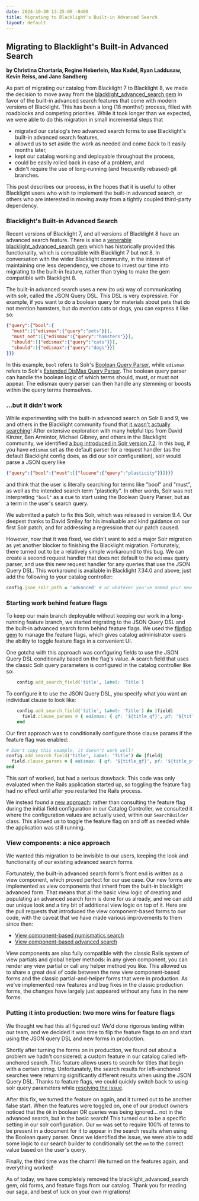 ```yaml
---
date: 2024-10-30 13:25:00 -0400
title: Migrating to Blacklight's Built-in Advanced Search
layout: default
---
```


## Migrating to Blacklight's Built-in Advanced Search
**by Christina Chortaria, Regine Heberlein, Max Kadel, Ryan Laddusaw, Kevin Reiss, and Jane Sandberg**

As part of migrating our catalog from Blacklight 7 to
Blacklight 8, we made the decision to move away from
the [blacklight_advanced_search gem](https://github.com/projectblacklight/blacklight_advanced_search)
in favor of the built-in
advanced search features that come with modern versions of
Blacklight.  This has been a long (18 months!) process, filled with
roadblocks and competing priorities.
While it took longer than we expected, we were able to do this
migration in small incremental steps that
  * migrated our catalog's two advanced search forms to use
    Blacklight's built-in advanced search features,
  * allowed us to set aside the work as needed and come back to
    it easily months later,
  * kept our catalog working and deployable throughout the process,
  * could be easily rolled back in case of a problem, and
  * didn't require the use of long-running (and frequently rebased) git branches.

This post describes our process, in the hopes that it is useful
to other Blacklight users who wish to implement the built-in
advanced search, or others who are interested in moving away from
a tightly coupled third-party dependency.
<!--more-->

### Blacklight's Built-in Advanced Search

Recent versions of Blacklight 7, and all versions of Blacklight
8 have an advanced search feature.  There is also a
[venerable blacklight_advanced_search gem](https://github.com/projectblacklight/blacklight_advanced_search)
which has historically provided this functionality, which is compatible
with Blacklight 7 but not 8.  In conversation with the wider Blacklight
community, in the interest of maintaining one less
dependency, we chose to invest our time into migrating to the built-in
feature, rather than trying to make the gem compatible with Blacklight 8.

The built-in advanced search uses a new (to us) way of communicating
with solr, called the JSON Query DSL.  This DSL is very expressive.  For
example, if you want to do a boolean query for materials about pets that
do not mention hamsters, but do mention cats or dogs, you can express it like so:

```json
{"query":{"bool":{
  "must":[{"edismax":{"query":"pets"}}],
  "must_not":[{"edismax":{"query":"hamsters"}}],
  "should":[{"edismax":{"query":"cats"}}],
  "should":[{"edismax":{"query":"dogs"}}]
}}}
```

In this example, `bool` refers to Solr's
[Boolean Query Parser](https://solr.apache.org/guide/solr/latest/query-guide/other-parsers.html#boolean-query-parser),
while `edismax` refers to Solr's
[Extended DisMax Query Parser](https://solr.apache.org/guide/solr/latest/query-guide/edismax-query-parser.html).  The boolean query parser can handle the boolean
logic of which terms should, must, or must not appear.  The edismax query parser
can then handle any stemming or boosts within the query terms themselves.

### ...but it didn't work
While experimenting with the built-in advanced search on
Solr 8 and 9, we and others in the Blacklight community found
that [it wasn't actually searching](https://github.com/projectblacklight/blacklight/issues/3042)!  After extensive
exploration with many helpful tips from David Kinzer, Ben 
Armintor, Michael Gibney, and others in the Blacklight
community, we identified [a bug introduced in Solr version 7.2](https://issues.apache.org/jira/browse/SOLR-16916). In this bug,
if you have `edismax` set as the default parser for a
request handler (as the default Blacklight config does,
as did our solr configuration), solr would parse a JSON query like

```json
{"query":{"bool":{"must":[{"lucene":{"query":"plasticity"}}]}}}
```

and think that the user is literally searching for terms like "bool" and "must", as well as the intended search term "plasticity".  In other words, Solr was not interpreting
`"bool"` as a cue to start using the Boolean Query Parser, but as a term in the
user's search query.

We submitted a patch to fix this Solr, which was released in version 9.4.  Our deepest thanks to David Smiley for his invaluable
and kind guidance on our first Solr patch, and for addressing
a regression that our patch caused.

However, now that it was fixed, we didn't want to add a major Solr migration
as yet another blocker to finishing the Blacklight migration.  Fortunately,
there turned out to be a relatively simple workaround to this bug.  We can create a second request handler that does not default
to the `edismax` query parser, and use this new request handler
for any queries that use the JSON Query DSL.  This workaround
is available in Blacklight 7.34.0 and above, just add the following to your catalog controller:

```ruby
config.json_solr_path = 'advanced' # or whatever you've named your new request handler
```

### Starting work behind feature flags

To keep our main branch deployable without keeping our work in a
long-running feature branch, we started migrating to the JSON 
Query DSL and the built-in advanced search form behind feature flags.
We used the [flipflop gem](https://github.com/voormedia/flipflop) to
manage the feature flags, which gives catalog administrator users the
ability to toggle feature flags in a convenient UI.

One gotcha with this approach was configuring fields to use the JSON
Query DSL conditionally based on the flag's value.  A search field that
uses the classic Solr query parameters is configured in the catalog controller
like so:

```ruby
    config.add_search_field('title', label: 'Title')
```

To configure it to use the JSON Query DSL, you specify what you want an individual
clause to look like:

```ruby
    config.add_search_field('title', label: 'Title') do |field|
      field.clause_params = { edismax: { qf: '${title_qf}', pf: '${title_pf}' } }
    end
```

Our first approach was to conditionally configure those clause params if the
feature flag was enabled:

```ruby
# Don't copy this example, it doesn't work well!
config.add_search_field('title', label: 'Title') do |field|
  field.clause_params = { edismax: { qf: '${title_qf}', pf: '${title_pf}' } } if Flipflop.json_query_dsl?
end
```

This sort of worked, but had a serious drawback.  This code was only evaluated when the Rails
application started up, so toggling the feature flag had no effect until after you
restarted the Rails process.

We instead found a [new approach](https://github.com/pulibrary/orangelight/pull/3701):
rather than consulting the feature flag during the initial field configuration in our Catalog Controller,
we consulted it where the configuration values are actually used, within our `SearchBuilder` class.  This allowed us to toggle the feature flag on and off as needed
while the application was still running.

### View components: a nice approach

We wanted this migration to be invisible
to our users, keeping the look and functionality of our existing advanced search forms.

Fortunately, the built-in advanced search form's front end is
written as a view component, which proved perfect for our use case.  Our
new forms are implemented as view components that inherit from the built-in
blacklight advanced form.  That means
that all the basic view logic of creating and populating an
advanced search form is done for us already, and we can add our
unique look and a tiny bit of additional view logic on top of it.
Here are the pull requests that introduced the view component-based
forms to our code, with the caveat that we have made various improvements
to them since then:

 * [View component-based numismatics search](https://github.com/pulibrary/orangelight/pull/3671)
 * [View component-based advanced search](https://github.com/pulibrary/orangelight/pull/3700)

View components are also fully compatible with the classic Rails
system of view partials and global helper methods: in any given
component, you can render any view partial or call any helper method you like.
This allowed us to share a great deal of code between the new
view component-based forms and the classic partial-and-helper
forms that were in production.  As we've implemented new features
and bug fixes in the classic production forms, the changes have
largely just appeared without any fuss in the new forms.


### Putting it into production: two more wins for feature flags

We thought we had this all figured out!  We'd done rigorous
testing within our team, and we decided it was time to flip
the feature flags to on and start using the JSON query DSL and
new forms in production.

Shortly after turning the forms on in production, we found out
about a problem we hadn't considered: a custom feature in our catalog called
left-anchored search.  This feature allows users to search for titles that
begin with a certain string.  Unfortunately, the search results for left-anchored
searches were returning significantly different results when using the JSON Query
DSL.  Thanks to feature flags, we could quickly switch back to using solr query
parameters while [resolving the issue](https://github.com/pulibrary/orangelight/pull/4168).

After this fix, we turned the feature on again, and it turned out to
be another false start.  When the features were toggled on, one of our
product owners noticed that the `OR` in boolean OR queries was
being ignored... not in the advanced search, but in the basic
search!  This turned out to be a specific setting in our solr
configuration.  Our `mm` was set to require 100% of terms to be
present in a document for it to appear in the search results when
using the Boolean query parser.  Once we identified the issue,
we were able to add some logic to our search builder to
conditionally set the `mm` to the correct value based on the user's query.

Finally, the third time was the charm!  We turned on the features
again, and everything worked!

As of today, we have completely removed the blacklight_advanced_search
gem, old forms, and feature flags from our catalog.  Thank you
for reading our saga, and best of luck on your own migrations!

